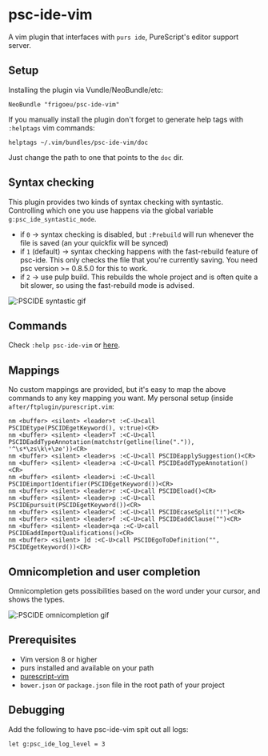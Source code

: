 # psc-ide-vim
A vim plugin that interfaces with `purs ide`, PureScript's editor support
server.

## Setup
Installing the plugin via Vundle/NeoBundle/etc:

`NeoBundle "frigoeu/psc-ide-vim"`

If you manually install the plugin don't forget to generate help tags with
`:helptags` vim commands:
```
helptags ~/.vim/bundles/psc-ide-vim/doc
```
Just change the path to one that points to the `doc` dir.

## Syntax checking
This plugin provides two kinds of syntax checking with syntastic. Controlling
which one you use happens via the global variable `g:psc_ide_syntastic_mode`.

- if `0` -> syntax checking is disabled, but `:Prebuild` will run whenever the
  file is saved (an your quickfix will be synced) 
- if `1` (default) -> syntax checking happens with the fast-rebuild feature of
  psc-ide. This only checks the file that you're currently saving. You need psc
  version >= 0.8.5.0 for this to work.
- if `2` -> use pulp build. This rebuilds the whole project and is often quite
  a bit slower, so using the fast-rebuild mode is advised.

![:PSCIDE syntastic gif](http://frigoeu.github.io/gifs/syntastic.gif)

## Commands 

Check `:help psc-ide-vim` or
[here](https://github.com/FrigoEU/psc-ide-vim/blob/master/doc/psc-ide-vim.txt).

## Mappings
No custom mappings are provided, but it's easy to map the above commands to any
key mapping you want. My personal setup (inside
`after/ftplugin/purescript.vim`:

```
nm <buffer> <silent> <leader>t :<C-U>call PSCIDEtype(PSCIDEgetKeyword(), v:true)<CR>
nm <buffer> <silent> <leader>T :<C-U>call PSCIDEaddTypeAnnotation(matchstr(getline(line(".")), '^\s*\zs\k\+\ze'))<CR>
nm <buffer> <silent> <leader>s :<C-U>call PSCIDEapplySuggestion()<CR>
nm <buffer> <silent> <leader>a :<C-U>call PSCIDEaddTypeAnnotation()<CR>
nm <buffer> <silent> <leader>i :<C-U>call PSCIDEimportIdentifier(PSCIDEgetKeyword())<CR>
nm <buffer> <silent> <leader>r :<C-U>call PSCIDEload()<CR>
nm <buffer> <silent> <leader>p :<C-U>call PSCIDEpursuit(PSCIDEgetKeyword())<CR>
nm <buffer> <silent> <leader>C :<C-U>call PSCIDEcaseSplit("!")<CR>
nm <buffer> <silent> <leader>f :<C-U>call PSCIDEaddClause("")<CR>
nm <buffer> <silent> <leader>qa :<C-U>call PSCIDEaddImportQualifications()<CR>
nm <buffer> <silent> ]d :<C-U>call PSCIDEgoToDefinition("", PSCIDEgetKeyword())<CR>
```

## Omnicompletion and user completion
Omnicompletion gets possibilities based on the word under your cursor, and
shows the types.

![:PSCIDE omnicompletion gif](http://frigoeu.github.io/gifs/omnicompletion.gif)

## Prerequisites
* Vim version 8 or higher
* purs installed and available on your path
* [purescript-vim](https://github.com/raichoo/purescript-vim)
* `bower.json` or `package.json` file in the root path of your project

## Debugging
Add the following to have psc-ide-vim spit out all logs:
```
let g:psc_ide_log_level = 3
```
